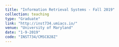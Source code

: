 ```yaml
---
title: "Information Retrieval Systems - Fall 2019"
collection: teaching
type: "Graduate"
link: "http://inst734.umiacs.io/"
venue: "University of Maryland"
date: "1-9-2019"
code: "INST734/CMSC828Z"
---
```

